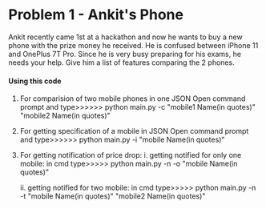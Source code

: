 # Problem 1 - Ankit's Phone

Ankit recently came 1st at a hackathon and now he wants to buy a new phone with the prize money he received. He is confused between iPhone 11 and OnePlus 7T Pro. Since he is very busy preparing for his exams, he needs your help. Give him a list of features comparing the 2 phones. 

#### Using this code  #######

1. For comparision of two mobile phones in one JSON
    Open command prompt and type>>>>>> python main.py -c "mobile1 Name(in quotes)" "mobile2 Name(in quotes)" 
    
    
2. For getting specification of a mobile in JSON 
    Open command prompt and type>>>>>> python main.py -i "mobile Name(in quotes)"
    
3. For getting notification of price drop:
    i. getting notified for only one mobile:
        in cmd type>>>>> python main.py -n -o "mobile Name(in quotes)"

    ii. getting notified for two mobile:
            in cmd type>>>>> python main.py -n -t "mobile Name(in quotes)" "mobile2 Name(in quotes)" 

      